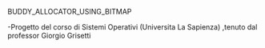 BUDDY_ALLOCATOR_USING_BITMAP

-Progetto del corso di Sistemi Operativi (Universita La Sapienza) ,tenuto dal professor Giorgio Grisetti







